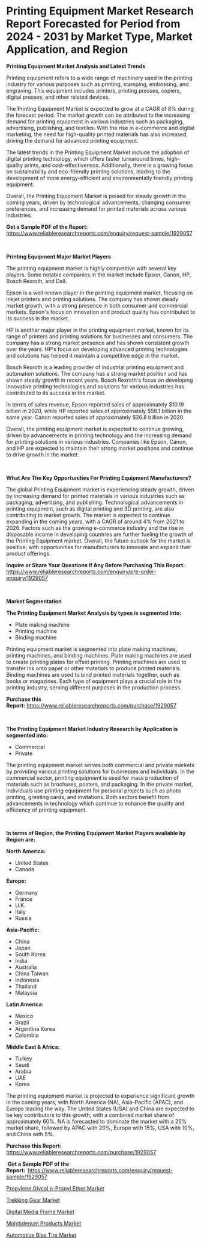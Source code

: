 <p><h1>Printing Equipment Market Research Report Forecasted for Period from 2024 -  2031 by Market Type, Market Application, and Region</h1></p><p><strong>Printing Equipment Market Analysis and Latest Trends</strong></p>
<p><p>Printing equipment refers to a wide range of machinery used in the printing industry for various purposes such as printing, stamping, embossing, and engraving. This equipment includes printers, printing presses, copiers, digital presses, and other related devices.</p><p>The Printing Equipment Market is expected to grow at a CAGR of 8% during the forecast period. The market growth can be attributed to the increasing demand for printing equipment in various industries such as packaging, advertising, publishing, and textiles. With the rise in e-commerce and digital marketing, the need for high-quality printed materials has also increased, driving the demand for advanced printing equipment.</p><p>The latest trends in the Printing Equipment Market include the adoption of digital printing technology, which offers faster turnaround times, high-quality prints, and cost-effectiveness. Additionally, there is a growing focus on sustainability and eco-friendly printing solutions, leading to the development of more energy-efficient and environmentally friendly printing equipment.</p><p>Overall, the Printing Equipment Market is poised for steady growth in the coming years, driven by technological advancements, changing consumer preferences, and increasing demand for printed materials across various industries.</p></p>
<p><strong>Get a Sample PDF of the Report:&nbsp;</strong> <a href="https://www.reliableresearchreports.com/enquiry/request-sample/1929057">https://www.reliableresearchreports.com/enquiry/request-sample/1929057</a></p>
<p>&nbsp;</p>
<p><strong>Printing Equipment Major Market Players</strong></p>
<p><p>The printing equipment market is highly competitive with several key players. Some notable companies in the market include Epson, Canon, HP, Bosch Rexroth, and Dell.</p><p>Epson is a well-known player in the printing equipment market, focusing on inkjet printers and printing solutions. The company has shown steady market growth, with a strong presence in both consumer and commercial markets. Epson's focus on innovation and product quality has contributed to its success in the market.</p><p>HP is another major player in the printing equipment market, known for its range of printers and printing solutions for businesses and consumers. The company has a strong market presence and has shown consistent growth over the years. HP's focus on developing advanced printing technologies and solutions has helped it maintain a competitive edge in the market.</p><p>Bosch Rexroth is a leading provider of industrial printing equipment and automation solutions. The company has a strong market position and has shown steady growth in recent years. Bosch Rexroth's focus on developing innovative printing technologies and solutions for various industries has contributed to its success in the market.</p><p>In terms of sales revenue, Epson reported sales of approximately $10.19 billion in 2020, while HP reported sales of approximately $58.1 billion in the same year. Canon reported sales of approximately $26.8 billion in 2020.</p><p>Overall, the printing equipment market is expected to continue growing, driven by advancements in printing technology and the increasing demand for printing solutions in various industries. Companies like Epson, Canon, and HP are expected to maintain their strong market positions and continue to drive growth in the market.</p></p>
<p>&nbsp;</p>
<p><strong>What Are The Key Opportunities For Printing Equipment Manufacturers?</strong></p>
<p><p>The global Printing Equipment market is experiencing steady growth, driven by increasing demand for printed materials in various industries such as packaging, advertising, and publishing. Technological advancements in printing equipment, such as digital printing and 3D printing, are also contributing to market growth. The market is expected to continue expanding in the coming years, with a CAGR of around 4% from 2021 to 2026. Factors such as the growing e-commerce industry and the rise in disposable income in developing countries are further fueling the growth of the Printing Equipment market. Overall, the future outlook for the market is positive, with opportunities for manufacturers to innovate and expand their product offerings.</p></p>
<p><strong>Inquire or Share Your Questions If Any Before Purchasing This Report:</strong> <a href="https://www.reliableresearchreports.com/enquiry/pre-order-enquiry/1929057">https://www.reliableresearchreports.com/enquiry/pre-order-enquiry/1929057</a></p>
<p>&nbsp;</p>
<p><strong>Market Segmentation</strong></p>
<p><strong>The Printing Equipment Market Analysis by types is segmented into:</strong></p>
<p><ul><li>Plate making machine</li><li>Printing machine</li><li>Binding machine</li></ul></p>
<p><p>Printing equipment market is segmented into plate making machines, printing machines, and binding machines. Plate making machines are used to create printing plates for offset printing. Printing machines are used to transfer ink onto paper or other materials to produce printed materials. Binding machines are used to bind printed materials together, such as books or magazines. Each type of equipment plays a crucial role in the printing industry, serving different purposes in the production process.</p></p>
<p><strong>Purchase this Report:&nbsp;</strong><a href="https://www.reliableresearchreports.com/purchase/1929057">https://www.reliableresearchreports.com/purchase/1929057</a></p>
<p>&nbsp;</p>
<p><strong>The Printing Equipment Market Industry Research by Application is segmented into:</strong></p>
<p><ul><li>Commercial</li><li>Private</li></ul></p>
<p><p>The printing equipment market serves both commercial and private markets by providing various printing solutions for businesses and individuals. In the commercial sector, printing equipment is used for mass production of materials such as brochures, posters, and packaging. In the private market, individuals use printing equipment for personal projects such as photo printing, greeting cards, and invitations. Both sectors benefit from advancements in technology which continue to enhance the quality and efficiency of printing equipment.</p></p>
<p>&nbsp;</p>
<p><strong>In terms of Region, the Printing Equipment Market Players available by Region are:</strong></p>
<p>
    <p> <strong> North America: </strong>
        <ul>
            <li>United States</li>
            <li>Canada</li>
        </ul>
        </p> 
    <p> <strong> Europe: </strong>
        <ul>
            <li>Germany</li>
            <li>France</li>
            <li>U.K.</li>
            <li>Italy</li>
            <li>Russia</li>
        </ul>
        </p> 
    <p> <strong> Asia-Pacific: </strong>
        <ul>
            <li>China</li>
            <li>Japan</li>
            <li>South Korea</li>
            <li>India</li>
            <li>Australia</li>
            <li>China Taiwan</li>
            <li>Indonesia</li>
            <li>Thailand</li>
            <li>Malaysia</li>
        </ul>
        </p> 
    <p> <strong> Latin America: </strong>
        <ul>
            <li>Mexico</li>
            <li>Brazil</li>
            <li>Argentina Korea</li>
            <li>Colombia</li>
        </ul>
        </p> 
    <p> <strong> Middle East & Africa: </strong>
        <ul>
            <li>Turkey</li>
            <li>Saudi</li>
            <li>Arabia</li>
            <li>UAE</li>
            <li>Korea</li>
        </ul>
    </p>
    </p>
<p><p>The printing equipment market is projected to experience significant growth in the coming years, with North America (NA), Asia-Pacific (APAC), and Europe leading the way. The United States (USA) and China are expected to be key contributors to this growth, with a combined market share of approximately 60%. NA is forecasted to dominate the market with a 25% market share, followed by APAC with 20%, Europe with 15%, USA with 10%, and China with 5%.</p></p>
<p><strong>Purchase this Report: </strong><a href="https://www.reliableresearchreports.com/purchase/1929057">https://www.reliableresearchreports.com/purchase/1929057</a></p>
<p>&nbsp;<strong>Get a Sample PDF of the Report:&nbsp;&nbsp;</strong><a href="https://www.reliableresearchreports.com/enquiry/request-sample/1929057">https://www.reliableresearchreports.com/enquiry/request-sample/1929057</a></p>
<p><strong></strong></p>
<p><p><a href="https://funky-papaya-cf4.notion.site/Propylene-Glycol-n-Propyl-Ether-Market-Research-Report-Reveals-The-Latest-Trends-And-Opportunities-o-a03fd4a757eb41d0b6a61823683c72e1">Propylene Glycol n-Propyl Ether Market</a></p><p><a href="https://sore-arch-6db.notion.site/Decoding-the-Trekking-Gear-Market-A-Deep-Dive-into-the-Latest-Market-Trends-Market-Segmentation-a-c0371c541898481f90c67720b0bd0b37">Trekking Gear Market</a></p><p><a href="https://view.publitas.com/reportprime-1/digital-media-frame-market-analysis-examines-its-scope-on-growth-opportunities-and-forecasted-trends-spanning-from-2024-to-2031/">Digital Media Frame Market</a></p><p><a href="https://view.publitas.com/reportprime-1/molybdenum-products-market-size-global-industry-overview-market-segmentation-and-forecast-2024-to-2031/">Molybdenum Products Market</a></p><p><a href="https://confirmed-shield-e13.notion.site/Automotive-Bias-Tire-Market-Size-and-Growth-Market-Segmentation-Regional-and-Country-Breakdowns-a-c9f413000f8f4ffca7d2d46482b94fa9">Automotive Bias Tire Market</a></p></p>